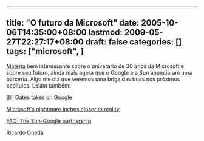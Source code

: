 
---
title: "O futuro da Microsoft"
date: 2005-10-06T14:35:00+08:00
lastmod: 2009-05-27T22:27:17+08:00
draft: false
categories: []
tags: ["microsoft", ]
---


[Matéria](http://www.terra.com.br/istoedinheiro/421/ecommerce/futuro_microsoft.htm) bem interessante sobre o aniverário de 30 anos da Microsoft e sobre seu futuro, ainda mais agora que o Google e a Sun anunciaram uma parceria. Algo me diz que veremos uma briga das boas nos próximos capítulos. Leiam também:

[Bill Gates takes on Google](http://news.zdnet.com/2100-9593_22-5864352.html)

[Microsoft's nightmare inches closer to reality](http://news.zdnet.com/2100-9588_22-5877197.html)

[FAQ: The Sun-Google partnership](http://news.zdnet.com/2100-3513_22-5888783.html)

Ricardo Oneda


